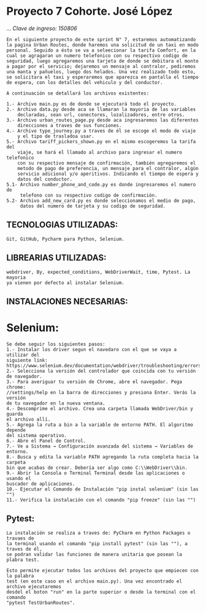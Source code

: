 # Proyecto 7 Cohorte. José López

... *Clave de ingreso: 150806*

    En el siguiente proyecto de este sprint N° 7, estaremos automatizando
    la pagina Urban Routes, donde haremos una solicitud de un taxi en modo
    personal. Seguido a ésto se va a seleecionar la tarifa Comfort, en la
    cual se agragaran un numero telefonico con su respectivo codigo de 
    seguridad, luego agregaremos una tarjeta de donde se debitara el monto
    a pagar por el servicio; dejaremos un mensaje al contralor, pediremos 
    una manta y pañuelos, luego dos helados. Una vez realizado todo esto, 
    se solicitara el taxi y esperaremos que aparezca en pantalla el tiempo
    de espera, con los detalles del vehiculo y del conductor.

    A continuación se detallará los archivos existentes:
    
    1.- Archivo main.py es de donde se ejecutará todo el proyecto.
    2.- Archivo data.py desde aca se llamaran la mayoria de las variables 
        declaradas, sean url, conectores, lozalizadores, entre otros. 
    3.- Archivo urban_routes_page.py desde aca ingresaremos las diferentes
        direcciones a traves de sus funciones.
    4.- Archivo type_journey.py a traves de él se escoge el modo de viaje 
        y el tipo de trasladoa usar.
    5.- Archivo tariff_pickers_shown.py en el mismo escogeremos la tarifa del
        viaje, se hará el llamado al archivo para ingresar el numero telefonico
        con su respectivo mensaje de confirmación, también agregaremos el 
        metodo de pago de preferencia, un mensaje para el contralor, algún
        servicio adicional y/o aperitivos. Indicando el tiempo de espera y 
        datos del conductor.
    5.1- Archivo number_phone_and_code.py es donde ingresaremos el numero de
         telefono con su respectivo codigo de confirmación.
    5.2- Archivo add_new_card.py es donde seleccionamos el medio de pago, 
         datos del numero de tarjeta y su codigo de seguridad.

## TECNOLOGIAS UTILIZADAS:
    Git, GitHub, Pycharm para Python, Selenium.

## LIBREARIAS UTILIZADAS:
    webdriver, By, expected_conditions, WebDriverWait, time, Pytest. La mayoria
    ya vienen por defecto al instalar Selenium.

## INSTALACIONES NECESARIAS:
#   Selenium:
    Se debe seguir los siguientes pasos: 
    1.- Instalar los driver segun el navedaro con el que se vaya a utilizar del 
    siguiente link: https://www.selenium.dev/documentation/webdriver/troubleshooting/errors/driver_location/
    2.- Selecciona la versión del controlador que coincida con tu versión de navegador.
    3.- Para averiguar tu versión de Chrome, abre el navegador. Pega chrome:
    //settings/help en la barra de direcciones y presiona Enter. Verás la versión 
    de tu navegador en la nueva ventana.
    4.- Descomprime el archivo. Crea una carpeta llamada WebDriver/bin y guarda 
    el archivo allí.
    5.- Agrega la ruta a bin a la variable de entorno PATH. El algoritmo depende 
    del sistema operativo.
    6.- Abre el Panel de Control.
    7.- Ve a Sistema → Configuración avanzada del sistema → Variables de entorno.
    8.- Busca y edita la variable PATH agregando la ruta completa hacia la carpeta 
    bin que acabas de crear. Debería ser algo como C:\\WebDriver\\bin.
    9.- Abrir la Consola o Terminal Terminal desde las aplicaciones o usando el
    buscador de aplicaciones.
    10.- Ejecutar el Comando de Instalación "pip instal selenium" (sin las "")
    11.- Verifica la instalación con el comando "pip freeze" (sin las "")

## Pytest: 
    La instalación se realiza a traves de: PyCharm en Python Packages o travaes de 
    la terminal usando el comando "pip install pytest" (sin las ""), a traves de él, 
    se podran validar las funciones de manera unitaria que posean la plabra test.

    Esto permite ejecutar todos los archivos del proyecto que empiecen con la palabra 
    test (en este caso en el archivo main.py). Una vez encontrado el archivo ejecutaremos  
    desdel el boton "run" en la parte superior o desde la terminal con el comando 
    "pytest TestUrbanRoutes".